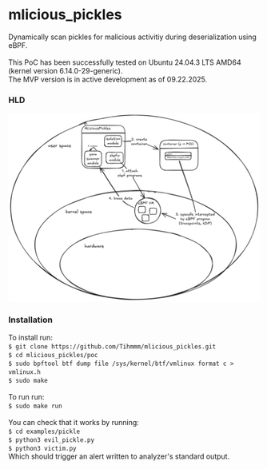 # mlicious_pickles
Dynamically scan pickles for malicious activitiy during deserialization using eBPF.
<br>
<br>
This PoC has been successfully tested on Ubuntu 24.04.3 LTS AMD64 (kernel version 6.14.0-29-generic).</br>
The MVP version is in active development as of 09.22.2025.
### HLD
<img src="docs/arch/HLD.png">

### Installation
To install run:</br>
`$ git clone https://github.com/Tihmmm/mlicious_pickles.git`</br>
`$ cd mlicious_pickles/poc`</br>
`$ sudo bpftool btf dump file /sys/kernel/btf/vmlinux format c > vmlinux.h`</br>
`$ sudo make`</br>
</br>
To run run:</br>
`$ sudo make run`</br>
</br>
You can check that it works by running:</br>
`$ cd examples/pickle`</br>
`$ python3 evil_pickle.py`</br>
`$ python3 victim.py`</br>
Which should trigger an alert written to analyzer's standard output.
